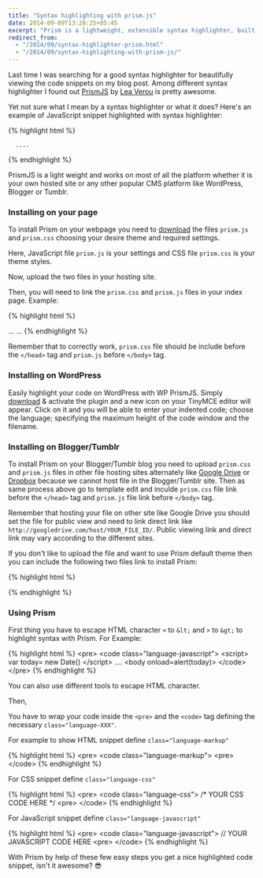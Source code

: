```yaml
---
title: "Syntax highlighting with prism.js"
date: 2014-09-09T13:28:25+05:45
excerpt: "Prism is a lightweight, extensible syntax highlighter, built with modern web standards in mind."
redirect_from:
  - "/2014/09/syntax-highlighter-prism.html"
  - "/2014/09/syntax-highlighting-with-prism-js/"
---
```


Last time I was searching for a good syntax highlighter for beautifully viewing the code snippets on my blog post. Among different syntax highlighter I found out [PrismJS](http://prismjs.com) by [Lea Verou](http://lea.verou.me) is pretty awesome.

Yet not sure what I mean by a syntax highlighter or what it does? Here's an example of JavaScript snippet highlighted with syntax highlighter:

{% highlight html %}
<script language="javascript">
  var today= new Date()
</script>
      ....
<body onload=alert(today)>
{% endhighlight %}

PrismJS is a light weight and works on most of all the platform whether it is your own hosted site or any other popular CMS platform like WordPress, Blogger or Tumblr.

### Installing on your page

To install Prism on your webpage you need to [download](http://prismjs.com/download.html) the files `prism.js` and `prism.css` choosing your desire theme and required settings.

Here, JavaScript file `prism.js` is your settings and CSS file `prism.css` is your theme styles.

Now, upload the two files in your hosting site.

Then, you will need to link the `prism.css` and `prism.js` files in your index page. Example:

{% highlight html %}
<!DOCTYPE html>
<html>
<head>
 ...
    <link href="themes/prism.css" rel="stylesheet" />
</head>
<body>
 ...
    <!-- after all your content -->
    <script src="prism.js"></script>
</body>
</html>
{% endhighlight %}

Remember that to correctly work, `prism.css` file should be include before the `</head>` tag and `prism.js` before `</body>` tag.

### Installing on WordPress

Easily highlight your code on WordPress with WP PrismJS. Simply [download](http://wordpress.org/plugins/wp-prismjs-syntax-highlighter/) & activate the plugin and a new icon on your TinyMCE editor will appear. Click on it and you will be able to enter your indented code; choose the language; specifying the maximum height of the code window and the filename.

### Installing on Blogger/Tumblr

To install Prism on your Blogger/Tumblr blog you need to upload `prism.css` and `prism.js` files in other file hosting sites alternately like [Google Drive](http://drive.google.com/) or [Dropbox](http://www.dropbox.com/) because we cannot host file in the Blogger/Tumblr site. Then as same process above go to template edit and inculde `prism.css` file link before the `</head>` tag and `prism.js` file link before `</body>` tag.

Remember that hosting your file on other site like Google Drive you should set the file for public view and need to link direct link like `http://googledrive.com/host/YOUR_FILE_ID/`. Public viewing link and direct link may vary according to the different sites.

If you don't like to upload the file and want to use Prism default theme then you can include the following two files link to install Prism:

{% highlight html %}
<link href="http://prismjs.com/themes/prism.css" rel="stylesheet" />

<script src="http://prismjs.com/prism.js"></script>
{% endhighlight %}

### Using Prism

First thing you have to escape HTML character `<` to `&lt;` and `>` to `&gt;` to highlight syntax with Prism. For Example:

{% highlight html %}
&lt;pre&gt;
&lt;code class="language-javascript"&gt;
&lt;script&gt;
        var today= new Date()
  &lt;/script&gt;
          ....
  &lt;body onload=alert(today)&gt;
&lt;/code&gt;
&lt;/pre&gt;
{% endhighlight %}

You can also use different tools to escape HTML character.

Then,

You have to wrap your code inside the `<pre>` and the `<code>` tag defining the necessary `class="language-XXX"`.

For example to show HTML snippet define `class="language-markup"`

{% highlight html %}
&lt;pre&gt;
&lt;code class="language-markup"&gt;
    <!-- YOUR HTML CODE HERE -->
&lt;pre&gt;
&lt;/code&gt;
{% endhighlight %}

For CSS snippet define `class="language-css"`

{% highlight html %}
&lt;pre&gt;
&lt;code class="language-css"&gt;
    /* YOUR CSS CODE HERE */
&lt;pre&gt;
&lt;/code&gt;
{% endhighlight %}

For JavaScript snippet define `class="language-javascript"`

{% highlight html %}
&lt;pre&gt;
&lt;code class="language-javascript"&gt;
    // YOUR JAVASCRIPT CODE HERE
&lt;pre&gt;
&lt;/code&gt;
{% endhighlight %}

With Prism by help of these few easy steps you get a nice highlighted code snippet, isn't it awesome? :sunglasses:

